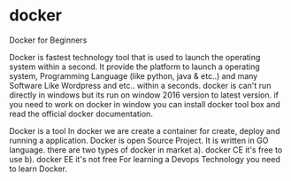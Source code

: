 # docker
Docker for Beginners

Docker is fastest technology tool that is used to launch the operating system within a second. It provide the platform to launch a operating system, Programming Language (like python, java & etc..) and many Software Like Wordpress and etc.. within a seconds. docker is can't run directly in windows but its run on window 2016 version to latest version. if you need to work on docker in window you can install docker tool box and read the official docker documentation.

Docker is a tool
In docker we are create a container for create, deploy and running a application.
Docker is open Source Project.
It is written in GO language.
there are two types of docker in market     a). docker CE  it's free to use     b). docker EE  it's not free
For learning a Devops Technology you need to learn Docker. 
